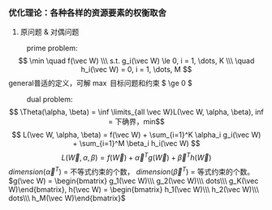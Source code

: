 ### 优化理论：各种各样的资源要素的权衡取舍
1. 原问题 & 对偶问题

$\qquad$ prime problem:
$$ \min \quad f(\vec W) \\\ s.t. g_i(\vec W) \le 0, i = 1, \dots, K  \\\ \quad h_i(\vec W) = 0, i = 1, \dots, M $$
general普适的定义，可解 $\max$ 目标问题和约束 $ \ge 0 $

$\qquad$ dual problem: 
$$ \Theta(\alpha, \beta) = \inf \limits_{all \vec W}L(\vec W, \alpha, \beta), inf = 下确界，min$$
$$ L(\vec W, \alpha, \beta) = f(\vec W) + \sum_{i=1}^K \alpha_i g_i(\vec W) + \sum_{i=1}^M \beta_i h_i(\vec W) $$
$$ L(\vec W, \alpha, \beta) = f(\vec W) + \vec \alpha^T g(\vec W) + \vec \beta^T h(\vec W) $$
$dimension(\vec \alpha^T)$ = 不等式约束的个数， $dimension(\vec \beta^T)$ = 等式约束的个数。
$g(\vec W) = \begin{bmatrix} g_1(\vec W)\\\ g_2(\vec W)\\\ dots\\\ g_K(\vec W)\end{bmatrix}, h(\vec W) = \begin{bmatrix} h_1(\vec W)\\\ h_2(\vec W)\\\ dots\\\ h_M(\vec W)\end{bmatrix}$
